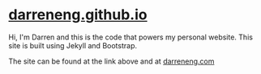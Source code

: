 # [darreneng.github.io](https://darreneng.github.io)

Hi, I'm Darren and this is the code that powers my personal website. This site is built using Jekyll and Bootstrap.

The site can be found at the link above and at [darreneng.com](https://darreneng.com)
